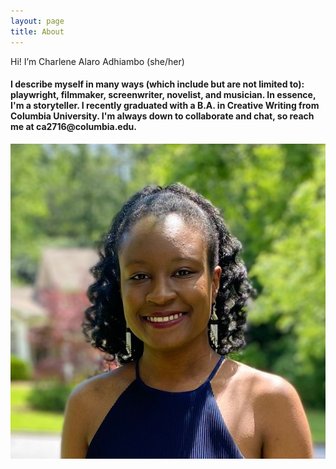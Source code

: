 ```yaml
---
layout: page
title: About
---
```


<p class="message">
  Hi! I’m Charlene Alaro Adhiambo (she/her)
</p>

   <h4> I describe myself in many ways (which include but are not limited to): playwright, filmmaker, screenwriter, novelist, and musician. In essence, I'm a storyteller. I recently graduated with a B.A. in Creative Writing from Columbia University. I'm always down to collaborate and chat, so reach me at ca2716@columbia.edu.</h4>

![Image of Charlene](/assets/headshot2020.jpg/)